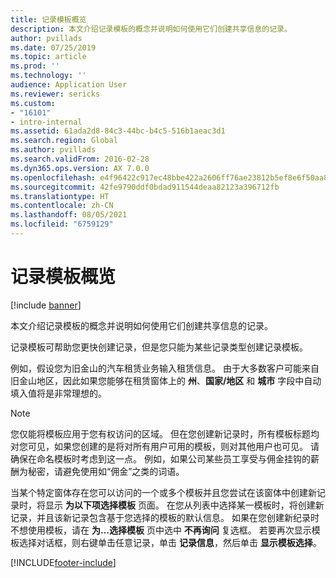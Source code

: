 ```yaml
---
title: 记录模板概览
description: 本文介绍记录模板的概念并说明如何使用它们创建共享信息的记录。
author: pvillads
ms.date: 07/25/2019
ms.topic: article
ms.prod: ''
ms.technology: ''
audience: Application User
ms.reviewer: sericks
ms.custom:
- "16101"
- intro-internal
ms.assetid: 61ada2d8-84c3-44bc-b4c5-516b1aeac3d1
ms.search.region: Global
ms.author: pvillads
ms.search.validFrom: 2016-02-28
ms.dyn365.ops.version: AX 7.0.0
ms.openlocfilehash: e4f96422c917ec48bbe422a2606ff76ae23812b5ef8e6f50aa82905e345f05c4
ms.sourcegitcommit: 42fe9790ddf0bdad911544deaa82123a396712fb
ms.translationtype: HT
ms.contentlocale: zh-CN
ms.lasthandoff: 08/05/2021
ms.locfileid: "6759129"
---
```

# <a name="record-templates-overview"></a>记录模板概览

[!include [banner](../includes/banner.md)]

本文介绍记录模板的概念并说明如何使用它们创建共享信息的记录。

记录模板可帮助您更快创建记录，但是您只能为某些记录类型创建记录模板。

例如，假设您为旧金山的汽车租赁业务输入租赁信息。 由于大多数客户可能来自旧金山地区，因此如果您能够在租赁窗体上的 **州**、**国家/地区** 和 **城市** 字段中自动填入值将是非常理想的。

> [!NOTE]
> 您仅能将模板应用于您有权访问的区域。 但在您创建新记录时，所有模板标题均对您可见，如果您创建的是将对所有用户可用的模板，则对其他用户也可见。 请确保在命名模板时考虑到这一点。 例如，如果公司某些员工享受与佣金挂钩的薪酬为秘密，请避免使用如“佣金”之类的词语。

当某个特定窗体存在您可以访问的一个或多个模板并且您尝试在该窗体中创建新记录时，将显示 **为以下项选择模板** 页面。 在您从列表中选择某一模板时，将创建新记录，并且该新记录包含基于您选择的模板的默认信息。 如果在您创建新纪录时不想使用模板，请在 **为…选择模板** 页中选中 **不再询问** 复选框。 若要再次显示模板选择对话框，则右键单击任意记录，单击 **记录信息**，然后单击 **显示模板选择**。


[!INCLUDE[footer-include](../../../includes/footer-banner.md)]